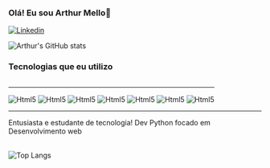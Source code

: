 ### Olá! Eu sou Arthur Mello👋

[![Linkedin](https://img.shields.io/badge/Linkedin-2E51A2?style=for-the-badge&logo=myanimelist&logoColor=white)](https://www.linkedin.com/in/arthur-mello-044a31343/?trk=opento_sprofile_goalscard)

![Arthur's GitHub stats](https://github-readme-stats.vercel.app/api?username=ArthurMello&show_icons=true&theme=dracula)

### Tecnologias que eu utilizo
<div style="display: inline-block"><hr/>
    <img align="center" alt="Html5"src="https://img.shields.io/badge/HTML-239120?style=for-the-badge&logo=html5&logoColor=white">
    <img align="center" alt="Html5"src="https://img.shields.io/badge/Python-3776AB?style=for-the-badge&logo=python&logoColor=white">
    <img align="center" alt="Html5"src="https://img.shields.io/badge/Flask-000000?style=for-the-badge&logo=flask&logoColor=white">
    <img align="center" alt="Html5"src="https://img.shields.io/badge/MongoDB-4EA94B?style=for-the-badge&logo=mongodb&logoColor=white">
    <img align="center" alt="Html5"src="https://img.shields.io/badge/JavaScript-F7DF1E?style=for-the-badge&logo=javascript&logoColor=black">
    <img align="center" alt="Html5"src="https://img.shields.io/badge/Sass-CC6699?style=for-the-badge&logo=sass&logoColor=white">
    <img align="center" alt="Html5"src="https://img.shields.io/badge/Bootstrap-563D7C?style=for-the-badge&logo=bootstrap&logoColor=white">
</div><br/><hr/>
Entusiasta e estudante de tecnologia! Dev Python focado
em Desenvolvimento web
<div><br/></div>

![Top Langs](https://github-readme-stats.vercel.app/api/top-langs/?username=ArthurMello&layout=compact&theme=dracula&count_private=true)


